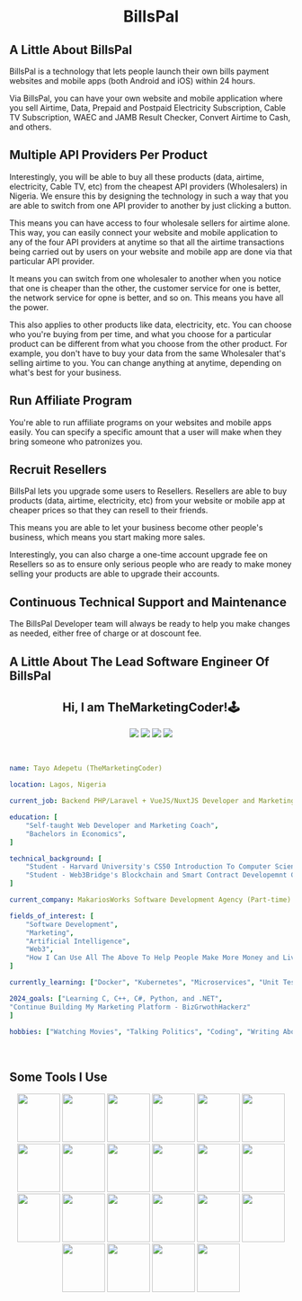 <h1 align="center">
  BillsPal
</h1>

<h2>A Little About BillsPal</h2>

<p>BillsPal is a technology that lets people launch their own bills payment websites and mobile apps (both Android and iOS) within 24 hours.</p>

<p>Via BillsPal, you can have your own website and mobile application where you sell Airtime, Data, Prepaid and Postpaid Electricity Subscription, Cable TV Subscription, WAEC and JAMB Result Checker, Convert Airtime to Cash, and others.</p>

<h2>Multiple API Providers Per Product</h2>

<p>Interestingly, you will be able to buy all these products (data, airtime, electricity, Cable TV, etc) from the cheapest API providers (Wholesalers) in Nigeria. We ensure this by designing the technology in such a way that you are able to switch from one API provider to another by just clicking a button.</p>

<p>This means you can have access to four wholesale sellers for airtime alone. This way, you can easily connect your website and mobile application to any of the four API providers at anytime so that all the airtime transactions being carried out by users on your website and mobile app are done via that particular API provider.</p>

<p>It means you can switch from one wholesaler to another when you notice that one is cheaper than the other, the customer service for one is better, the network service for opne is better, and so on. This means you have all the power.</p>

<p>This also applies to other products like data, electricity, etc. You can choose who you're buying from per time, and what you choose for a particular product can be different from what you choose from the other product. For example, you don't have to buy your data from the same Wholesaler that's selling airtime to you. You can change anything at anytime, depending on what's best for your business.</p>

<h2>Run Affiliate Program</h2>

<p>You're able to run affiliate programs on your websites and mobile apps easily. You can specify a specific amount that a user will make when they bring someone who patronizes you.</p>

<h2>Recruit Resellers</h2>

<p>BillsPal lets you upgrade some users to Resellers. Resellers are able to buy products (data, airtime, electricity, etc) from your website or mobile app at cheaper prices so that they can resell to their friends.</p>

<p>This means you are able to let your business become other people's business, which means you start making more sales.</p>

<p>Interestingly, you can also charge a one-time account upgrade fee on Resellers so as to ensure only serious people who are ready to make money selling your products are able to upgrade their accounts.</p>

<h2>Continuous Technical Support and Maintenance</h2>

<p>The BillsPal Developer team will always be ready to help you make changes as needed, either free of charge or at doscount fee.</p>

<h2>A Little About The Lead Software Engineer Of BillsPal</h2>

<h2 align="center">
  Hi, I am TheMarketingCoder!🕹️
</h2>

<div align="center">
<a href="https://www.instagram.com/themarketingcoder/"><img src="/326663_language_web_icon.png" /></a>
<a href="https://www.instagram.com/themarketingcoder/"><img src="/6929237_instagram_icon.png" /></a>
<a href="www.linkedin.com/in/tayo-adepetu"><img src="/5296501_linkedin_network_linkedin logo_icon.png" /></a>
<a href="https://twitter.com/AdepetuTayo"><img src="/11053969_x_logo_twitter_new_brand_icon.png" /></a>
</div>

<br />

```yaml

name: Tayo Adepetu (TheMarketingCoder)

location: Lagos, Nigeria

current_job: Backend PHP/Laravel + VueJS/NuxtJS Developer and Marketing Coach

education: [
    "Self-taught Web Developer and Marketing Coach",
    "Bachelors in Economics",
]

technical_background: [
    "Student - Harvard University's CS50 Introduction To Computer Science",
    "Student - Web3Bridge's Blockchain and Smart Contract Developemnt Cohort X",
]

current_company: MakariosWorks Software Development Agency (Part-time)

fields_of_interest: [
    "Software Development",
    "Marketing",
    "Artificial Intelligence",
    "Web3",
    "How I Can Use All The Above To Help People Make More Money and Live More Convenient Lives"
]

currently_learning: ["Docker", "Kubernetes", "Microservices", "Unit Testing", "C", "Python"]

2024_goals: ["Learning C, C++, C#, Python, and .NET",
"Continue Building My Marketing Platform - BizGrwothHackerz"
]

hobbies: ["Watching Movies", "Talking Politics", "Coding", "Writing About Marketing"]

```

<br/>
<h2>Some Tools I Use</h2>

<div align="center">
<img width=76px; height=86px  src="https://cdn.jsdelivr.net/gh/devicons/devicon@latest/icons/php/php-original.svg" />

<img width=76px; height=86px src="https://cdn.jsdelivr.net/gh/devicons/devicon@latest/icons/laravel/laravel-original.svg" />

<img width=76px; height=86px src="https://cdn.jsdelivr.net/gh/devicons/devicon@latest/icons/javascript/javascript-original.svg" />

<img width=76px; height=86px src="https://cdn.jsdelivr.net/gh/devicons/devicon@latest/icons/vuejs/vuejs-original.svg" />

<img width=76px; height=86px src="https://cdn.jsdelivr.net/gh/devicons/devicon@latest/icons/vuetify/vuetify-original.svg" />

<img width=76px; height=86px src="https://cdn.jsdelivr.net/gh/devicons/devicon@latest/icons/nuxtjs/nuxtjs-original.svg" />

<img width=76px; height=86px src="https://cdn.jsdelivr.net/gh/devicons/devicon@latest/icons/tailwindcss/tailwindcss-original-wordmark.svg" />

<img width=76px; height=86px src="https://cdn.jsdelivr.net/gh/devicons/devicon@latest/icons/c/c-original.svg" />

<img width=76px; height=86px src="https://cdn.jsdelivr.net/gh/devicons/devicon@latest/icons/cplusplus/cplusplus-original.svg" />

<img width=76px; height=86px src="https://cdn.jsdelivr.net/gh/devicons/devicon@latest/icons/csharp/csharp-original.svg" />

<img width=76px; height=86px src="https://cdn.jsdelivr.net/gh/devicons/devicon@latest/icons/python/python-original.svg" />

<img width=76px; height=86px src="https://cdn.jsdelivr.net/gh/devicons/devicon@latest/icons/docker/docker-original.svg" />
          
<img width=76px; height=86px src="https://cdn.jsdelivr.net/gh/devicons/devicon@latest/icons/kubernetes/kubernetes-original.svg" />

<img width=76px; height=86px src="https://cdn.jsdelivr.net/gh/devicons/devicon@latest/icons/heroku/heroku-original.svg" />

<img width=76px; height=86px src="https://cdn.jsdelivr.net/gh/devicons/devicon@latest/icons/digitalocean/digitalocean-original.svg" />

<img width=76px; height=86px src="https://cdn.jsdelivr.net/gh/devicons/devicon@latest/icons/amazonwebservices/amazonwebservices-original-wordmark.svg" />

<img width=76px; height=86px src="https://cdn.jsdelivr.net/gh/devicons/devicon@latest/icons/capacitor/capacitor-plain-wordmark.svg" />

<img width=76px; height=86px src="https://cdn.jsdelivr.net/gh/devicons/devicon@latest/icons/git/git-original-wordmark.svg" />
          
<img width=76px; height=86px src="https://cdn.jsdelivr.net/gh/devicons/devicon@latest/icons/github/github-original-wordmark.svg" />

<img width=76px; height=86px src="https://cdn.jsdelivr.net/gh/devicons/devicon@latest/icons/githubactions/githubactions-original.svg" />

<img width=76px; height=86px src="https://cdn.jsdelivr.net/gh/devicons/devicon@latest/icons/gitlab/gitlab-original-wordmark.svg" />

<img width=76px; height=86px src="https://cdn.jsdelivr.net/gh/devicons/devicon@latest/icons/bitbucket/bitbucket-original-wordmark.svg" />
                      
                            
</div>

<br/>

<div style="display: flex; justify-content: space-between;">

</div>

<br/>
